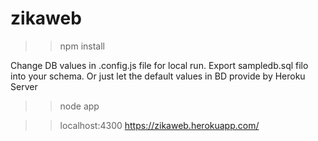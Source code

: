 # zikaweb


>> npm install

Change DB values in .config.js file for local run.
Export sampledb.sql filo into your schema.
Or just let the default values in BD provide by Heroku Server

>> node app

>> localhost:4300
>> https://zikaweb.herokuapp.com/
